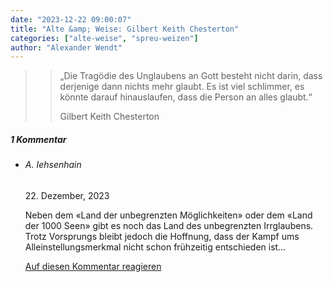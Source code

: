 ```yaml
---
date: "2023-12-22 09:00:07"
title: "Alte &amp; Weise: Gilbert Keith Chesterton"
categories: ["alte-weise", "spreu-weizen"]
author: "Alexander Wendt"
---
```


>> „Die Tragödie des Unglaubens an Gott besteht nicht darin, dass
>> derjenige dann nichts mehr glaubt. Es ist viel schlimmer, es könnte
>> darauf hinauslaufen, dass die Person an alles glaubt.“
>> 
>> Gilbert Keith Chesterton

<!--more-->
<h5 class="comments-h">
1 Kommentar </h5>
<ul class="commentlist">
<li class="comment even thread-even depth-1 clearfix" id="li-comment-120395">
<h6 class="author">A. Iehsenhain</h6> <span class="date">22. Dezember, 2023</span>



Neben dem «Land der unbegrenzten Möglichkeiten» oder dem «Land der 1000 Seen» gibt es noch das Land des unbegrenzten Irrglaubens. Trotz Vorsprungs bleibt jedoch die Hoffnung, dass der Kampf ums Alleinstellungsmerkmal nicht schon frühzeitig entschieden ist&#8230;

<a rel="nofollow" class="comment-reply-link" href="#comment-120395" data-commentid="120395" data-postid="18133" data-belowelement="comment-120395" data-respondelement="respond" data-replyto="Antworte auf A. Iehsenhain" aria-label="Antworte auf A. Iehsenhain">Auf diesen Kommentar reagieren</a> 


</li>
</ul>
